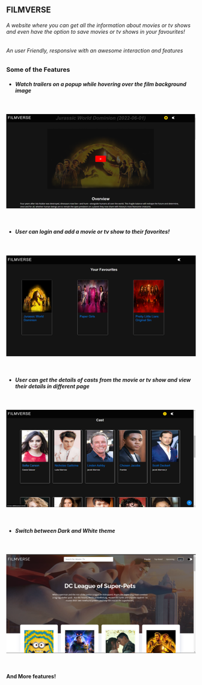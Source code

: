 ## **FILMVERSE**

###### A website where you can get all the information about movies or tv shows and even have the option to save movies or tv shows in your favourites!

###### An user Friendly, responsive with an awesome interaction and features

### Some of the Features

- ##### Watch trailers on a popup while hovering over the film background image

<br>

![trailer](./imgs/trailermd.png)

<br>

- ##### User can login and add a movie or tv show to their favorites!
<br>

![trailer](./imgs/favouritesmd.png)

<br>

- ##### User can get the details of casts from the movie or tv show and view their details in different page

<br>

![cast](./imgs/castmd.png)

<br>

- ##### Switch between Dark and White theme

<br>

![theme](./imgs/thememd.png)

<br>

#### And More features!
